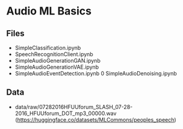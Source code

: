 # Audio ML Basics 

## Files
- SimpleClassification.ipynb
- SpeechRecognitionClient.ipynb
- SimpleAudioGenerationGAN.ipynb
- SimpleAudioGenerationVAE.ipynb
- SimpleAudioEventDetection.ipynb
0 SimpleAudioDenoising.ipynb

## Data
- data/raw/07282016HFUUforum_SLASH_07-28-2016_HFUUforum_DOT_mp3_00000.wav (https://huggingface.co/datasets/MLCommons/peoples_speech)
